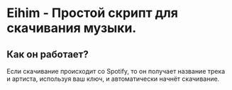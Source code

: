 # Eihim - Простой скрипт для скачивания музыки.

## Как он работает?
Если скачивание происходит со Spotify, то он получает название трека и артиста, используя ваш ключ, и автоматически начнёт скачивание.
